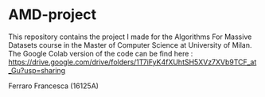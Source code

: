 # AMD-project

This repository contains the project I made for the Algorithms For Massive Datasets course in the Master of Computer Science at University of Milan. The Google Colab version of the code can be find here : https://drive.google.com/drive/folders/1T7iFyK4fXUhtSH5XVz7XVb9TCF_at_Gu?usp=sharing

Ferraro Francesca (16125A)
